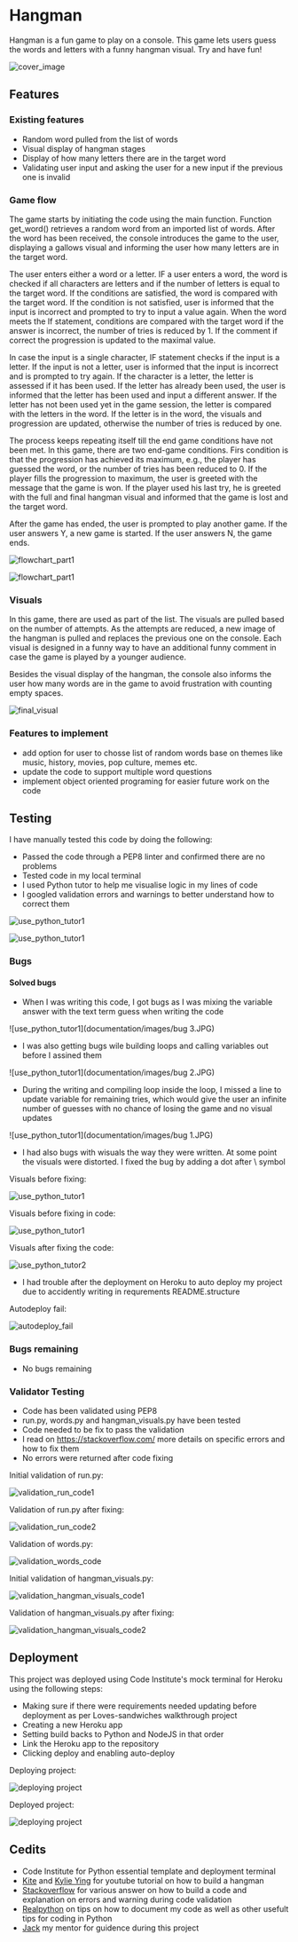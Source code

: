 # Hangman

Hangman is a fun game to play on a console. This game lets users guess the words and letters with a funny hangman visual. Try and have fun! 

![cover_image](documentation/images/cover.JPG)

## Features

### Existing features

* Random word pulled from the list of words
* Visual display of hangman stages
* Display of how many letters there are in the target word
* Validating user input and asking the user for a new input if the previous one is invalid

### Game flow

The game starts by initiating the code using the main function. Function get_word() retrieves a random word from an imported list of words. After the word has been received, the console introduces the game to the user, displaying a gallows visual and informing the user how many letters are in the target word.

The user enters either a word or a letter. IF a user enters a word, the word is checked if all characters are letters and if the number of letters is equal to the target word. If the conditions are satisfied, the word is compared with the target word. If the condition is not satisfied, user is informed that the input is incorrect and prompted to try to input a value again. When the word meets the If statement, conditions are compared with the target word if the answer is incorrect, the number of tries is reduced by 1. If the comment if correct the progression is updated to the maximal value.

In case the input is a single character, IF statement checks if the input is a letter. If the input is not a letter, user is informed that the input is incorrect and is prompted to try again. If the character is a letter, the letter is assessed if it has been used. If the letter has already been used, the user is informed that the letter has been used and input a different answer. If the letter has not been used yet in the game session, the letter is compared with the letters in the word. If the letter is in the word, the visuals and progression are updated, otherwise the number of tries is reduced by one. 

The process keeps repeating itself till the end game conditions have not been met. In this game, there are two end-game conditions. Firs condition is that the progression has achieved its maximum, e.g., the player has guessed the word, or the number of tries has been reduced to 0. If the player fills the progression to maximum, the user is greeted with the message that the game is won. If the player used his last try, he is greeted with the full and final hangman visual and informed that the game is lost and the target word. 

After the game has ended, the user is prompted to play another game. If the user answers Y, a new game is started. If the user answers N, the game ends.

![flowchart_part1](documentation/images/flowchart1.JPG)

![flowchart_part1](documentation/images/flowchart1.JPG)

### Visuals

In this game, there are used as part of the list.  The visuals are pulled based on the number of attempts. As the attempts are reduced, a new image of the hangman is pulled and replaces the previous one on the console. Each visual is designed in a funny way to have an additional funny comment in case the game is played by a younger audience.

Besides the visual display of the hangman, the console also informs the user how many words are in the game to avoid frustration with counting empty spaces. 

![final_visual](documentation/images/visuals1.JPG)

### Features to implement

* add option for user to chosse list of random words base on themes like music, history, movies, pop culture, memes etc.
* update the code to support multiple word questions
* implement object oriented programing for easier future work on the code


## Testing

I have manually tested this code by doing the following:
* Passed the code through a PEP8 linter and confirmed there are no problems
* Tested code in my local terminal
* I used Python tutor to help me visualise logic in my lines of code
* I googled validation errors and warnings to better understand how to correct them

![use_python_tutor1](documentation/images/tech1.JPG)

![use_python_tutor1](documentation/images/tech2.JPG)

### Bugs

#### Solved bugs
* When I was writing this code, I got bugs as I was mixing the variable answer with the text term guess when writing the code

![use_python_tutor1](documentation/images/bug 3.JPG)

* I was also getting bugs wile building loops and calling variables out before I assined them

![use_python_tutor1](documentation/images/bug 2.JPG)

* During the writing and compiling loop inside the loop, I missed a line to update variable for remaining tries, which would give the user an infinite number of guesses with no chance of losing the game and no visual updates

![use_python_tutor1](documentation/images/bug 1.JPG)

* I had also bugs with wisuals the way they were written. At some point the visuals were distorted. I fixed the bug by adding a dot after \ symbol

Visuals before fixing:

![use_python_tutor1](documentation/images/visuals2.JPG)

Visuals before fixing in code:

![use_python_tutor1](documentation/images/visuals3.JPG)

Visuals after fixing the code:

![use_python_tutor2](documentation/images/visuals1.JPG)

* I had trouble after the deployment on Heroku to auto deploy my project due to accidently writing in requrements README.structure

Autodeploy fail:

![autodeploy_fail](heroku.JPG)

### Bugs remaining

* No bugs remaining

### Validator Testing

* Code has been validated using PEP8
* run.py, words.py and hangman_visuals.py have been tested
* Code needed to be fix to pass the validation
* I read on https://stackoverflow.com/ more details on specific errors and how to fix them
* No errors were returned after code fixing

Initial validation of run.py:

![validation_run_code1](documentation/images/validation1.JPG)

Validation of run.py after fixing:

![validation_run_code2](documentation/images/validation1.JPG)

Validation of words.py:

![validation_words_code](documentation/images/validation3.JPG)

Initial validation of hangman_visuals.py:

![validation_hangman_visuals_code1](documentation/images/validation4.JPG)

Validation of hangman_visuals.py after fixing:

![validation_hangman_visuals_code2](documentation/images/validation4.JPG)


## Deployment

This project was deployed using Code Institute's mock terminal for Heroku using the following steps:
* Making sure if there were requirements needed updating before deployment as per Loves-sandwiches walkthrough project
* Creating a new Heroku app
* Setting build backs to Python and NodeJS in that order
* Link the Heroku app to the repository
* Clicking deploy and enabling auto-deploy

Deploying project:

![deploying project](documentation/images/deploy2.JPG)

Deployed project:

![deploying project](documentation/images/deploy2.JPG)


## Cedits

* Code Institute for Python essential template and deployment terminal
* [Kite](https://www.youtube.com/watch?v=m4nEnsavl6w) and [Kylie Ying](https://www.youtube.com/watch?v=cJJTnI22IF8) for youtube tutorial on how to build a hangman
* [Stackoverflow](https://stackoverflow.com/) for various answer on how to build a code and explanation on errors and warning during code validation
* [Realpython](https://realpython.com/) on tips on how to document my code as well as other usefult tips for coding in Python
* [Jack](https://github.com/iamjackwachira) my mentor for guidence during this project